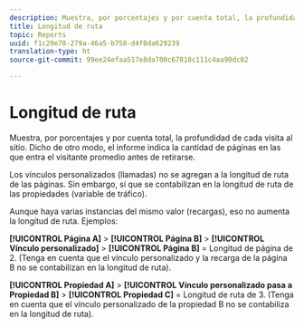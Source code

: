 ```yaml
---
description: Muestra, por porcentajes y por cuenta total, la profundidad de cada visita al sitio. Dicho de otro modo, el informe indica la cantidad de páginas en las que entra el visitante promedio antes de retirarse.
title: Longitud de ruta
topic: Reports
uuid: f1c29e78-279a-46a5-b758-d4f0da629239
translation-type: ht
source-git-commit: 99ee24efaa517e8da700c67818c111c4aa90dc02

---
```



# Longitud de ruta

Muestra, por porcentajes y por cuenta total, la profundidad de cada visita al sitio. Dicho de otro modo, el informe indica la cantidad de páginas en las que entra el visitante promedio antes de retirarse.

Los vínculos personalizados (llamadas) no se agregan a la longitud de ruta de las páginas. Sin embargo, sí que se contabilizan en la longitud de ruta de las propiedades (variable de tráfico).

Aunque haya varias instancias del mismo valor (recargas), eso no aumenta la longitud de ruta. Ejemplos:

**[!UICONTROL Página A]** > **[!UICONTROL Página B]** > **[!UICONTROL Vínculo personalizado]** > **[!UICONTROL Página B]** = Longitud de página de 2. (Tenga en cuenta que el vínculo personalizado y la recarga de la página B no se contabilizan en la longitud de ruta).

**[!UICONTROL Propiedad A]** > **[!UICONTROL Vínculo personalizado pasa a Propiedad B]** > **[!UICONTROL Propiedad C]** = Longitud de ruta de 3. (Tenga en cuenta que el vínculo personalizado de la propiedad B no se contabiliza en la longitud de ruta).
